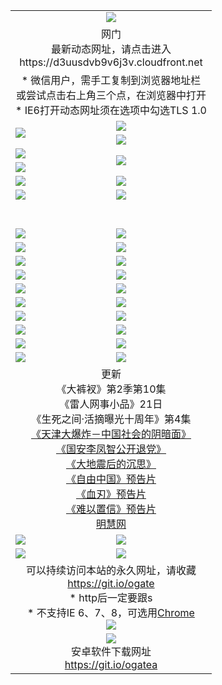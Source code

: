 ﻿<table>
  <tr></tr>
  <tr><td colspan=2 align=center><img src="https://cloud.githubusercontent.com/assets/11880933/13434984/f430fae2-e012-11e5-814f-c2df1e82b247.jpg" /></td></tr>
  <tr><td colspan=2 align=center>网门<br>最新动态网址，请点击进入
<br>https://d3uusdvb9v6j3v.cloudfront.net
    </td>
  </tr>
  <tr>
    <td colspan=2 align=center>* 微信用户，需手工复制到浏览器地址栏<br>或尝试点击右上角三个点，在浏览器中打开
    <br>* IE6打开动态网址须在选项中勾选TLS 1.0</td>
  </tr>
  <tr>
    <td rowspan=2><a href="https://d3uusdvb9v6j3v.cloudfront.net/ogUP.aspx?name=11DKC.mp4&list=11DKC" target="_blank"><img src="https://d3uusdvb9v6j3v.cloudfront.net/Up/11DKC1.jpg" /></a></td> 
    <td><div><a href="https://d3uusdvb9v6j3v.cloudfront.net/ogUP.aspx?name=LRWS.mp4&list=LRWS" target="_blank"><img src="https://d3uusdvb9v6j3v.cloudfront.net/Up/LRWS.jpg" /></a></td>
   </tr>
  <tr>
    <td><a href="https://d3uusdvb9v6j3v.cloudfront.net/ogNiceVedio.aspx" target="_blank"><img src="https://d3uusdvb9v6j3v.cloudfront.net/Up/11TGKDY.jpg" /></a></td>
  </tr>
  <tr>
    <td><a href="https://d3uusdvb9v6j3v.cloudfront.net/ogUP.aspx?name=JQR.mp4&count=2" target="_blank"><img src="https://d3uusdvb9v6j3v.cloudfront.net/Up/JQR.jpg" /></a></td>   
    <td rowspan=2><a href="https://d3uusdvb9v6j3v.cloudfront.net/ogUP.aspx?name=JP.mp4&count=9" target="_blank"><img src="https://d3uusdvb9v6j3v.cloudfront.net/Up/JP.jpg" /></td>
  </tr>
  <tr>
    <td><a href="https://d3uusdvb9v6j3v.cloudfront.net/ogUP.aspx?name=WH.mp4" target="_blank"><img src="https://d3uusdvb9v6j3v.cloudfront.net/Up/WH.jpg" /></a></td>
  </tr>
  <tr>
    <td><a href="https://d3uusdvb9v6j3v.cloudfront.net/ogUP.aspx?name=SSZJ.mp4&list=SSZJ" target="_blank"><img src="https://d3uusdvb9v6j3v.cloudfront.net/Up/SSZJ.jpg" /></a></td>
    <td><a href="https://d3uusdvb9v6j3v.cloudfront.net/ogUP.aspx?name=1XQK.mp4&count=13" target="_blank"><img src="https://d3uusdvb9v6j3v.cloudfront.net/Up/1XQK.jpg" /></a</td>
  </tr>
  <tr>
    <td><a href="https://d3uusdvb9v6j3v.cloudfront.net/ogUP.aspx?name=ZY.mp4&count=2015|16" target="_blank"><img src="https://d3uusdvb9v6j3v.cloudfront.net/Up/ZY.jpg" /></a</td>
    <td><a href="https://d3uusdvb9v6j3v.cloudfront.net/ogUP.aspx?name=XTFY.mp4&count=B|2,A|24" target="_blank"><img src="https://d3uusdvb9v6j3v.cloudfront.net/Up/XTFY.jpg" /></a></td>
  </tr>
  <tr height="40">
  </tr>
  <tr>
    <td><a href="https://d3uusdvb9v6j3v.cloudfront.net/ogUP.aspx?name=4SQQ.mp4&list=4SQQ" target="_blank"><img src="https://d3uusdvb9v6j3v.cloudfront.net/Up/4SQQ0.jpg"/></a></td>
    <td><a href="https://d3uusdvb9v6j3v.cloudfront.net/ogUP.aspx?name=4SHQ.mp4&list=4SHQ" target="_blank"><img src="https://d3uusdvb9v6j3v.cloudfront.net/Up/4SHQ0.jpg"/></a></td>
  </tr>
  <tr>
    <td><a href="https://d3uusdvb9v6j3v.cloudfront.net/ogUP.aspx?name=4SZG.mp4&list=4SZG" target="_blank"><img src="https://d3uusdvb9v6j3v.cloudfront.net/Up/4SZG0.jpg"/></a></td>
    <td><a href="https://d3uusdvb9v6j3v.cloudfront.net/ogUP.aspx?name=4SDJ.mp4&list=4SDJ" target="_blank"><img src="https://d3uusdvb9v6j3v.cloudfront.net/Up/4SDJ0.jpg"/></a></td>
  </tr>
  <tr>
    <td><a href="https://d3uusdvb9v6j3v.cloudfront.net/ogUP.aspx?name=4SGX.mp4&list=4SGX" target="_blank"><img src="https://d3uusdvb9v6j3v.cloudfront.net/Up/4SGX0.jpg"/></a></td>
    <td><a href="https://d3uusdvb9v6j3v.cloudfront.net/ogUP.aspx?name=4SHD.mp4&list=4SHD" target="_blank"><img src="https://d3uusdvb9v6j3v.cloudfront.net/Up/4SHD0.jpg"/></a></td>
  </tr>
  <tr>
    <td><a href="https://d3uusdvb9v6j3v.cloudfront.net/ogUP.aspx?name=4CTX.mp4&list=4CTX" target="_blank"><img src="https://d3uusdvb9v6j3v.cloudfront.net/Up/4CTX0.jpg"/></a></td>
    <td><a href="https://d3uusdvb9v6j3v.cloudfront.net/ogUP.aspx?name=4CWZ.mp4&list=4CWZ" target="_blank"><img src="https://d3uusdvb9v6j3v.cloudfront.net/Up/4CWZ0.jpg"/></a></td>
  </tr>
  <tr>
    <td><a href="https://d3uusdvb9v6j3v.cloudfront.net/onUP.aspx?name=https://d25hxnyejux8es.cloudfront.net/" target="_blank"><img src="https://d3uusdvb9v6j3v.cloudfront.net/Up/0DTW.jpg"/></a></td>
    <td><a href="https://d3uusdvb9v6j3v.cloudfront.net/onUP.aspx?name=https://d240ns8up8earz.cloudfront.net/acenter/" target="_blank"><img src="https://d3uusdvb9v6j3v.cloudfront.net/Up/0TDW.jpg" /></a></td>
  </tr>
  <tr>
    <td><a href="https://d3uusdvb9v6j3v.cloudfront.net/onUP.aspx?name=https://d4508d6vomz2p.cloudfront.net/gb/nsc413.htm" target="_blank"><img src="https://d3uusdvb9v6j3v.cloudfront.net/Up/0DJY.jpg" /></a></td>
    <td><a href="https://d3uusdvb9v6j3v.cloudfront.net/onUP.aspx?name=https://d3bxwq7vzudb5l.cloudfront.net/xtr/gb/prog204.html" target="_blank"><img src="https://d3uusdvb9v6j3v.cloudfront.net/Up/0XTR.jpg" /></a></td>
  </tr>
  <tr>
    <td><a href="https://d3uusdvb9v6j3v.cloudfront.net/onUP.aspx?name=https://d3aj00iefsmfgc.cloudfront.net/" target="_blank"><img src="https://d3uusdvb9v6j3v.cloudfront.net/Up/0MHW.jpg" /></a></td>
    <td><a href="https://d3uusdvb9v6j3v.cloudfront.net/onUP.aspx?name=https://d1sbg9daat0zu5.cloudfront.net/" target="_blank"><img src="https://d3uusdvb9v6j3v.cloudfront.net/Up/0ZJW.jpg" /></a></td>
  </tr>
  <tr>
    <td><a href="https://d3uusdvb9v6j3v.cloudfront.net/ogUP.aspx?name=0FG.zip" target="_blank"><img src="https://d3uusdvb9v6j3v.cloudfront.net/Up/0FG.jpg" /></a></td>
    <td><a href="https://d3uusdvb9v6j3v.cloudfront.net/ogUP.aspx?name=0FGA.apk" target="_blank"><img src="https://d3uusdvb9v6j3v.cloudfront.net/Up/0FGA.jpg" /></a></td>
  </tr>
  <tr>
    <td><a href="https://d3uusdvb9v6j3v.cloudfront.net/ogUP.aspx?name=0U.zip" target="_blank"><img src="https://d3uusdvb9v6j3v.cloudfront.net/Up/0U.jpg" /></a></td>
    <td><a href="https://d3uusdvb9v6j3v.cloudfront.net/ogUP.aspx?name=0UA.apk" target="_blank"><img src="https://d3uusdvb9v6j3v.cloudfront.net/Up/0UA.jpg" /></a></td>
  </tr>
  <tr>
    <td><a href="https://d3uusdvb9v6j3v.cloudfront.net/ogUP.aspx?name=0iPPOTV.zip" target="_blank"><img src="https://d3uusdvb9v6j3v.cloudfront.net/Up/0iPPOTV.jpg" /></a></td>
    <td><a href="https://d3uusdvb9v6j3v.cloudfront.net/ogUP.aspx?name=0iNTD.apk" target="_blank"><img src="https://d3uusdvb9v6j3v.cloudfront.net/Up/0iNTD.jpg" /></a></td>
  </tr>
  <tr>
    <td colspan=2 align=center>更新<br>
      《大裤衩》第2季第10集<br>
      《雷人网事小品》21日<br>
      《生死之间·活摘曝光十周年》第4集</a><br>
      <a href="https://d3uusdvb9v6j3v.cloudfront.net/ogUP.aspx?name=4TJDBZ.mp4" target="_blank">《天津大爆炸－中国社会的阴暗面》</a><br>
      <a href="https://d3uusdvb9v6j3v.cloudfront.net/ogUP.aspx?name=4LFZ.mp4" target="_blank">《国安李凤智公开退党》</a><br>
      <a href="https://d3uusdvb9v6j3v.cloudfront.net/ogUP.aspx?name=4DDZHDCS.mp4" target="_blank">《大地震后的沉思》</a><br>
      <a href="https://d3uusdvb9v6j3v.cloudfront.net/ogUP.aspx?name=11ZYZG0.mp4" target="_blank">《自由中国》预告片</a><br>
      <a href="https://d3uusdvb9v6j3v.cloudfront.net/ogUP.aspx?name=11XR.mp4" target="_blank">《血刃》预告片</a><br>
      <a href="https://d3uusdvb9v6j3v.cloudfront.net/ogUP.aspx?name=11NYZX.mp4&count=2" target="_blank">《难以置信》预告片</a><br>
      <a href="https://d3uusdvb9v6j3v.cloudfront.net/onUP.aspx?name=https://www.minghui.org/" target="_blank">明慧网</a></td>
    </td>
  </tr>
  <tr>
    <td><a href="https://d3uusdvb9v6j3v.cloudfront.net/ogNice.aspx" target="_blank"><img src="https://cloud.githubusercontent.com/assets/11880933/13720378/f84bb392-e841-11e5-8739-815049dd6ff8.jpg" /></a></td>
    <td><a href="https://d3uusdvb9v6j3v.cloudfront.net/onCO.aspx?ob=600事物&op=增删改&args=WH1~%23类型6新闻%7c%23类型6评论&mode=" target="_blank"><img src="https://cloud.githubusercontent.com/assets/11880933/13720380/04d76a16-e842-11e5-8833-e627daa88802.jpg" /></a></td> 
  </tr>
  <tr>
    <td><a href="https://d3uusdvb9v6j3v.cloudfront.net/ogDY.aspx" target="_blank"><img src="https://cloud.githubusercontent.com/assets/11880933/13720384/11817090-e842-11e5-9571-7dc2f1af9f42.jpg" /></a></td>
    <td><a href="https://d3uusdvb9v6j3v.cloudfront.net/ogST.aspx" target="_blank"><img src="https://cloud.githubusercontent.com/assets/11880933/13720385/1467ea3c-e842-11e5-86df-c96c9a556aaf.jpg" /></a></td> 
  </tr>
  <!--tr>
    <td colspan=2 align=center>
      <微信可扫描以下临时二维码<br/>https://bit.ly/1mBQHW8<br/><a href="https://d3uusdvb9v6j3v.cloudfront.net/Up/0WMGDL3.png" target="_blank"><img src="https://d3uusdvb9v6j3v.cloudfront.net/Up/0WMGD3.png"/></a>
  </tr-->
  <tr>
    <td colspan=2 align=center>可以持续访问本站的永久网址，请收藏<br/><a href="https://git.io/ogate" target="_blank">https://git.io/ogate</a><br/>* http后一定要跟s<br/>* 不支持IE 6、7、8，可选用<a href="http://www.odisk.org/Upload/0ChromePortable.zip">Chrome</a><br/><a href="https://d3uusdvb9v6j3v.cloudfront.net/Up/0WMGDL2.png" target="_blank"><img src="https://d3uusdvb9v6j3v.cloudfront.net/Up/0WMGD2.png"/></a></td>
  </tr>
  <tr>
    <td colspan=2 align=center><a href="https://d3uusdvb9v6j3v.cloudfront.net/ogUP.aspx?name=0oGate.apk" target="_blank"><img src="https://cloud.githubusercontent.com/assets/11880933/13720399/75e143ee-e842-11e5-9f0a-1421f423c80f.jpg" /></a><br>安卓软件下载网址<br><a href="https://git.io/ogatea">https://git.io/ogatea</a></td>
  </tr>
  <!--tr>
    <td colspan=2 align=center>可能失效的动态网址
    </td>
  </tr-->
</table>
